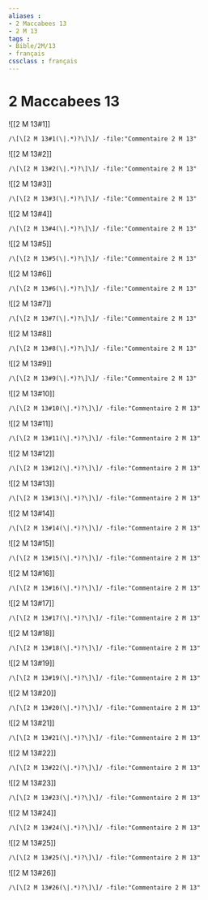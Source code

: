 ```yaml
---
aliases : 
- 2 Maccabees 13
- 2 M 13
tags : 
- Bible/2M/13
- français
cssclass : français
---
```


# 2 Maccabees 13

![[2 M 13#1]]

```query
/\[\[2 M 13#1(\|.*)?\]\]/ -file:"Commentaire 2 M 13"
```

![[2 M 13#2]]

```query
/\[\[2 M 13#2(\|.*)?\]\]/ -file:"Commentaire 2 M 13"
```

![[2 M 13#3]]

```query
/\[\[2 M 13#3(\|.*)?\]\]/ -file:"Commentaire 2 M 13"
```

![[2 M 13#4]]

```query
/\[\[2 M 13#4(\|.*)?\]\]/ -file:"Commentaire 2 M 13"
```

![[2 M 13#5]]

```query
/\[\[2 M 13#5(\|.*)?\]\]/ -file:"Commentaire 2 M 13"
```

![[2 M 13#6]]

```query
/\[\[2 M 13#6(\|.*)?\]\]/ -file:"Commentaire 2 M 13"
```

![[2 M 13#7]]

```query
/\[\[2 M 13#7(\|.*)?\]\]/ -file:"Commentaire 2 M 13"
```

![[2 M 13#8]]

```query
/\[\[2 M 13#8(\|.*)?\]\]/ -file:"Commentaire 2 M 13"
```

![[2 M 13#9]]

```query
/\[\[2 M 13#9(\|.*)?\]\]/ -file:"Commentaire 2 M 13"
```

![[2 M 13#10]]

```query
/\[\[2 M 13#10(\|.*)?\]\]/ -file:"Commentaire 2 M 13"
```

![[2 M 13#11]]

```query
/\[\[2 M 13#11(\|.*)?\]\]/ -file:"Commentaire 2 M 13"
```

![[2 M 13#12]]

```query
/\[\[2 M 13#12(\|.*)?\]\]/ -file:"Commentaire 2 M 13"
```

![[2 M 13#13]]

```query
/\[\[2 M 13#13(\|.*)?\]\]/ -file:"Commentaire 2 M 13"
```

![[2 M 13#14]]

```query
/\[\[2 M 13#14(\|.*)?\]\]/ -file:"Commentaire 2 M 13"
```

![[2 M 13#15]]

```query
/\[\[2 M 13#15(\|.*)?\]\]/ -file:"Commentaire 2 M 13"
```

![[2 M 13#16]]

```query
/\[\[2 M 13#16(\|.*)?\]\]/ -file:"Commentaire 2 M 13"
```

![[2 M 13#17]]

```query
/\[\[2 M 13#17(\|.*)?\]\]/ -file:"Commentaire 2 M 13"
```

![[2 M 13#18]]

```query
/\[\[2 M 13#18(\|.*)?\]\]/ -file:"Commentaire 2 M 13"
```

![[2 M 13#19]]

```query
/\[\[2 M 13#19(\|.*)?\]\]/ -file:"Commentaire 2 M 13"
```

![[2 M 13#20]]

```query
/\[\[2 M 13#20(\|.*)?\]\]/ -file:"Commentaire 2 M 13"
```

![[2 M 13#21]]

```query
/\[\[2 M 13#21(\|.*)?\]\]/ -file:"Commentaire 2 M 13"
```

![[2 M 13#22]]

```query
/\[\[2 M 13#22(\|.*)?\]\]/ -file:"Commentaire 2 M 13"
```

![[2 M 13#23]]

```query
/\[\[2 M 13#23(\|.*)?\]\]/ -file:"Commentaire 2 M 13"
```

![[2 M 13#24]]

```query
/\[\[2 M 13#24(\|.*)?\]\]/ -file:"Commentaire 2 M 13"
```

![[2 M 13#25]]

```query
/\[\[2 M 13#25(\|.*)?\]\]/ -file:"Commentaire 2 M 13"
```

![[2 M 13#26]]

```query
/\[\[2 M 13#26(\|.*)?\]\]/ -file:"Commentaire 2 M 13"
```

